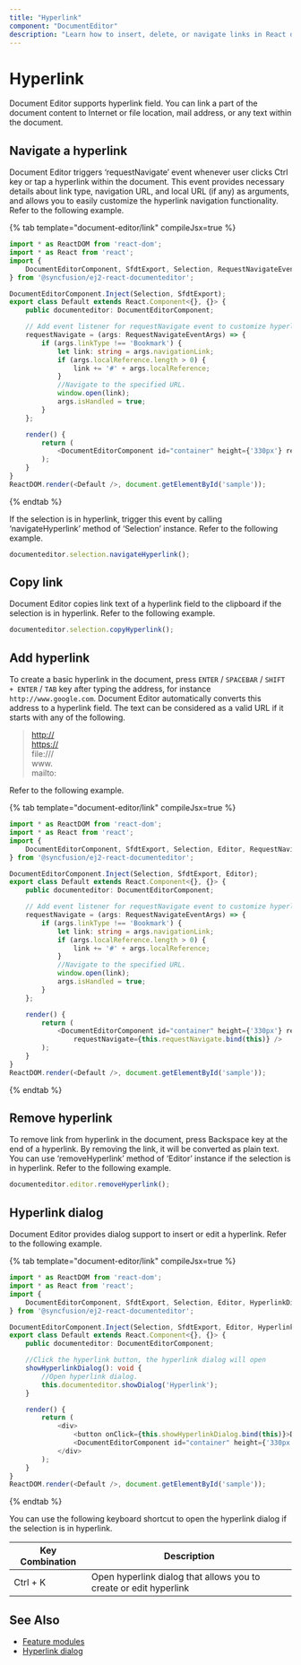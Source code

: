 ```yaml
---
title: "Hyperlink"
component: "DocumentEditor"
description: "Learn how to insert, delete, or navigate links in React document editor."
---
```


# Hyperlink

Document Editor supports hyperlink field. You can link a part of the document content to Internet or file location, mail address, or any text within the document.

## Navigate a hyperlink

Document Editor triggers ‘requestNavigate’ event whenever user clicks Ctrl key or tap a hyperlink within the document. This event provides necessary details about link type, navigation URL, and local URL (if any) as arguments, and allows you to easily customize the hyperlink navigation functionality. Refer to the following example.

{% tab template="document-editor/link" compileJsx=true %}

```typescript
import * as ReactDOM from 'react-dom';
import * as React from 'react';
import {
    DocumentEditorComponent, SfdtExport, Selection, RequestNavigateEventArgs
} from '@syncfusion/ej2-react-documenteditor';

DocumentEditorComponent.Inject(Selection, SfdtExport);
export class Default extends React.Component<{}, {}> {
    public documenteditor: DocumentEditorComponent;

    // Add event listener for requestNavigate event to customize hyperlink navigation functionality
    requestNavigate = (args: RequestNavigateEventArgs) => {
        if (args.linkType !== 'Bookmark') {
            let link: string = args.navigationLink;
            if (args.localReference.length > 0) {
                link += '#' + args.localReference;
            }
            //Navigate to the specified URL.
            window.open(link);
            args.isHandled = true;
        }
    };

    render() {
        return (
            <DocumentEditorComponent id="container" height={'330px'} ref={(scope) => { this.documenteditor = scope; }} enableSelection={true} enableSfdtExport={true} requestNavigate={this.requestNavigate.bind(this)} />
        );
    }
}
ReactDOM.render(<Default />, document.getElementById('sample'));

```

{% endtab %}

If the selection is in hyperlink, trigger this event by calling ‘navigateHyperlink’ method of ‘Selection’ instance. Refer to the following example.

```typescript
documenteditor.selection.navigateHyperlink();
```

## Copy link

Document Editor copies link text of a hyperlink field to the clipboard if the selection is in hyperlink. Refer to the following example.

```typescript
documenteditor.selection.copyHyperlink();
```

## Add hyperlink

To create a basic hyperlink in the document, press `ENTER` / `SPACEBAR` / `SHIFT + ENTER` / `TAB` key after typing the address, for instance `http://www.google.com`. Document Editor automatically converts this address to a hyperlink field. The text can be considered as a valid URL if it starts with any of the following.

><http://><br>
><https://><br>
>file:///<br>
>www.<br>
>mailto:<br>

Refer to the following example.

{% tab template="document-editor/link" compileJsx=true %}

```typescript
import * as ReactDOM from 'react-dom';
import * as React from 'react';
import {
    DocumentEditorComponent, SfdtExport, Selection, Editor, RequestNavigateEventArgs
} from '@syncfusion/ej2-react-documenteditor';

DocumentEditorComponent.Inject(Selection, SfdtExport, Editor);
export class Default extends React.Component<{}, {}> {
    public documenteditor: DocumentEditorComponent;

    // Add event listener for requestNavigate event to customize hyperlink navigation functionality.
    requestNavigate = (args: RequestNavigateEventArgs) => {
        if (args.linkType !== 'Bookmark') {
            let link: string = args.navigationLink;
            if (args.localReference.length > 0) {
                link += '#' + args.localReference;
            }
            //Navigate to the specified URL.
            window.open(link);
            args.isHandled = true;
        }
    };

    render() {
        return (
            <DocumentEditorComponent id="container" height={'330px'} ref={(scope) => { this.documenteditor = scope; }} isReadOnly={false} enableSelection={true} enableSfdtExport={true} enableEditor={true}
                requestNavigate={this.requestNavigate.bind(this)} />
        );
    }
}
ReactDOM.render(<Default />, document.getElementById('sample'));

```

{% endtab %}

## Remove hyperlink

To remove link from hyperlink in the document, press Backspace key at the end of a hyperlink. By removing the link, it will be converted as plain text. You can use ‘removeHyperlink’ method of ‘Editor’ instance if the selection is in hyperlink. Refer to the following example.

```typescript
documenteditor.editor.removeHyperlink();
```

## Hyperlink dialog

Document Editor provides dialog support to insert or edit a hyperlink. Refer to the following example.

{% tab template="document-editor/link" compileJsx=true %}

```typescript
import * as ReactDOM from 'react-dom';
import * as React from 'react';
import {
    DocumentEditorComponent, SfdtExport, Selection, Editor, HyperlinkDialog
} from '@syncfusion/ej2-react-documenteditor';

DocumentEditorComponent.Inject(Selection, SfdtExport, Editor, HyperlinkDialog);
export class Default extends React.Component<{}, {}> {
    public documenteditor: DocumentEditorComponent;

    //Click the hyperlink button, the hyperlink dialog will open
    showHyperlinkDialog(): void {
        //Open hyperlink dialog.
        this.documenteditor.showDialog('Hyperlink');
    }

    render() {
        return (
            <div>
                <button onClick={this.showHyperlinkDialog.bind(this)}>Dialog</button>
                <DocumentEditorComponent id="container" height={'330px'} ref={(scope) => { this.documenteditor = scope; }} isReadOnly={false} enableSelection={true} enableSfdtExport={true} enableEditor={true} enableHyperlinkDialog={true} />
            </div>
        );
    }
}
ReactDOM.render(<Default />, document.getElementById('sample'));

```

{% endtab %}

You can use the following keyboard shortcut to open the hyperlink dialog if the selection is in hyperlink.

| Key Combination | Description |
|-----------------|-------------|
|Ctrl + K | Open hyperlink dialog that allows you to create or edit hyperlink|

## See Also

* [Feature modules](../document-editor/feature-module/)
* [Hyperlink dialog](../document-editor/dialog#hyperlink-dialog)
